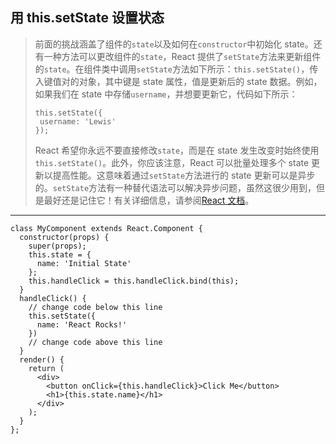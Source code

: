 ## 用 this.setState 设置状态

> 前面的挑战涵盖了组件的`state`以及如何在`constructor`中初始化 state。还有一种方法可以更改组件的`state`，React 提供了`setState`方法来更新组件的`state`。在组件类中调用`setState`方法如下所示：`this.setState()`，传入键值对的对象，其中键是 state 属性，值是更新后的 state 数据。例如，如果我们在 state 中存储`username`，并想要更新它，代码如下所示：
>
> ```react
> this.setState({
>  username: 'Lewis'
> });
> ```
>
> React 希望你永远不要直接修改`state`，而是在 state 发生改变时始终使用`this.setState()`。此外，你应该注意，React 可以批量处理多个 state 更新以提高性能。这意味着通过`setState`方法进行的 state 更新可以是异步的。`setState`方法有一种替代语法可以解决异步问题，虽然这很少用到，但是最好还是记住它！有关详细信息，请参阅[React 文档](https://facebook.github.io/react/docs/state-and-lifecycle.html)。

---

```react
class MyComponent extends React.Component {
  constructor(props) {
    super(props);
    this.state = {
      name: 'Initial State'
    };
    this.handleClick = this.handleClick.bind(this);
  }
  handleClick() {
    // change code below this line
    this.setState({
      name: 'React Rocks!'
    })
    // change code above this line
  }
  render() {
    return (
      <div>
        <button onClick={this.handleClick}>Click Me</button>
        <h1>{this.state.name}</h1>
      </div>
    );
  }
};
```

